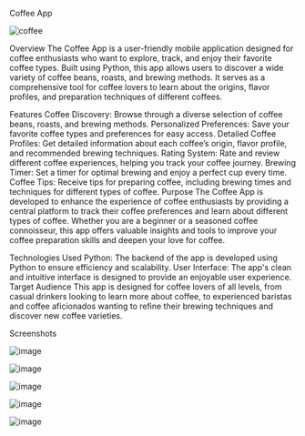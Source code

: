 Coffee App


![coffee](https://github.com/user-attachments/assets/8526e464-6460-43de-963d-47caf285b7ec)

Overview
The Coffee App is a user-friendly mobile application designed for coffee enthusiasts who want to explore, track, and enjoy their favorite coffee types. Built using Python, this app allows users to discover a wide variety of coffee beans, roasts, and brewing methods. It serves as a comprehensive tool for coffee lovers to learn about the origins, flavor profiles, and preparation techniques of different coffees.

Features
Coffee Discovery: Browse through a diverse selection of coffee beans, roasts, and brewing methods.
Personalized Preferences: Save your favorite coffee types and preferences for easy access.
Detailed Coffee Profiles: Get detailed information about each coffee’s origin, flavor profile, and recommended brewing techniques.
Rating System: Rate and review different coffee experiences, helping you track your coffee journey.
Brewing Timer: Set a timer for optimal brewing and enjoy a perfect cup every time.
Coffee Tips: Receive tips for preparing coffee, including brewing times and techniques for different types of coffee.
Purpose
The Coffee App is developed to enhance the experience of coffee enthusiasts by providing a central platform to track their coffee preferences and learn about different types of coffee. Whether you are a beginner or a seasoned coffee connoisseur, this app offers valuable insights and tools to improve your coffee preparation skills and deepen your love for coffee.

Technologies Used
Python: The backend of the app is developed using Python to ensure efficiency and scalability.
User Interface: The app's clean and intuitive interface is designed to provide an enjoyable user experience.
Target Audience
This app is designed for coffee lovers of all levels, from casual drinkers looking to learn more about coffee, to experienced baristas and coffee aficionados wanting to refine their brewing techniques and discover new coffee varieties.

Screenshots

![image](https://github.com/user-attachments/assets/35736eca-5b15-4e53-b9bc-54830cdd001e)

![image](https://github.com/user-attachments/assets/dbf1e0ba-4cdb-4d27-98aa-f2969ed6a21e)

![image](https://github.com/user-attachments/assets/19066451-2be4-4583-8e9d-6f7a24a15483)

![image](https://github.com/user-attachments/assets/cef1eaec-3e08-4323-b0a5-0bf42cabbd6b)

![image](https://github.com/user-attachments/assets/2463a152-3f4e-425f-8220-0a334c2dd282)



